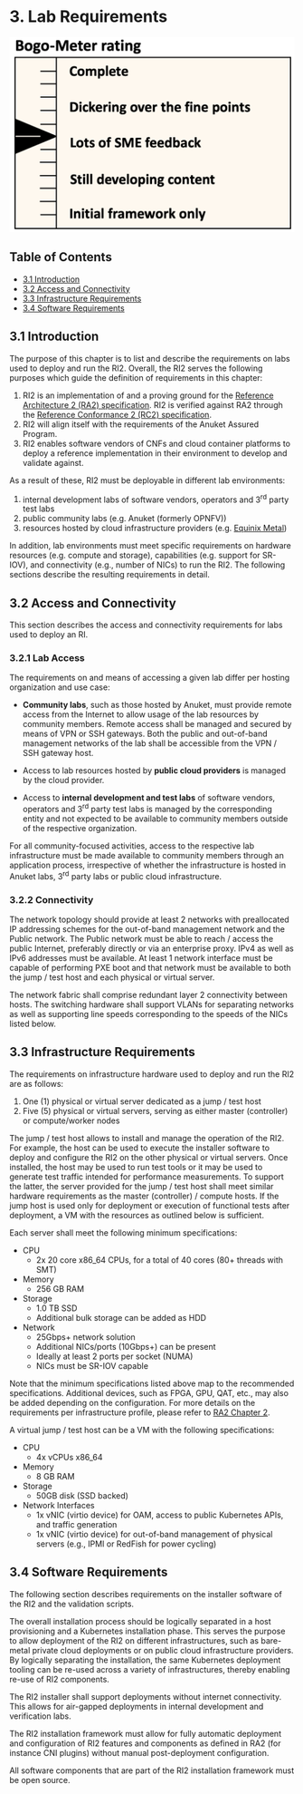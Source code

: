 ﻿# 3. Lab Requirements

![State](../figures/bogo_lsf.png) <!-- width="35" -->

## Table of Contents
* [3.1 Introduction](#3.1)
* [3.2 Access and Connectivity](#3.2)
* [3.3 Infrastructure Requirements](#3.3)
* [3.4 Software Requirements](#3.4)



<a name="3.1"></a>
## 3.1 Introduction

The purpose of this chapter is to list and describe the requirements on labs used to deploy and run the RI2. Overall, the RI2 serves the following purposes which guide the definition of requirements in this chapter:

1. RI2 is an implementation of and a proving ground for the [Reference Architecture 2 (RA2) specification](../../../ref_arch/kubernetes). RI2 is verified against RA2 through the [Reference Conformance 2 (RC2) specification](../../../ref_cert/RC2).
1. RI2 will align itself with the requirements of the Anuket Assured Program.
1. RI2 enables software vendors of CNFs and cloud container platforms to deploy a reference implementation in their environment to develop and validate against.

As a result of these, RI2 must be deployable in different lab environments:

1. internal development labs of software vendors, operators and 3<sup>rd</sup> party test labs
1. public community labs (e.g. Anuket (formerly OPNFV))
1. resources hosted by cloud infrastructure providers (e.g. [Equinix Metal](https://metal.equinix.com/))

In addition, lab environments must meet specific requirements on hardware resources (e.g. compute and storage), capabilities (e.g. support for SR-IOV), and connectivity (e.g., number of NICs) to run the RI2. The following sections describe the resulting requirements in detail.



<a name="3.2"></a>
## 3.2 Access and Connectivity

This section describes the access and connectivity requirements for labs used to deploy an RI.


<a name="3.2.1"></a>
### 3.2.1 Lab Access

The requirements on and means of accessing a given lab differ per hosting organization and use case:

* **Community labs**, such as those hosted by Anuket, must provide remote access from the Internet to allow usage of the lab resources by community members. Remote access shall be managed and secured by means of VPN or SSH gateways. Both the public and out-of-band management networks of the lab shall be accessible from the VPN / SSH gateway host.

* Access to lab resources hosted by **public cloud providers** is managed by the cloud provider.

* Access to **internal development and test labs** of software vendors, operators and 3<sup>rd</sup> party test labs is managed by the corresponding entity and not expected to be available to community members outside of the respective organization.

For all community-focused activities, access to the respective lab infrastructure must be made available to community members through an application process, irrespective of whether the infrastructure is hosted in Anuket labs, 3<sup>rd</sup> party labs or public cloud infrastructure.


<a name="3.2.2"></a>
### 3.2.2 Connectivity

The network topology should provide at least 2 networks with preallocated IP addressing schemes for the out-of-band management network and the Public network. The Public network must be able to reach / access the public Internet, preferably directly or via an enterprise proxy. IPv4 as well as IPv6 addresses must be available. At least 1 network interface must be capable of performing PXE boot and that network must be available to both the jump / test host and each physical or virtual server.

The network fabric shall comprise redundant layer 2 connectivity between hosts. The switching hardware shall support VLANs for separating networks as well as supporting line speeds corresponding to the speeds of the NICs listed below.


<a name="3.3"></a>
## 3.3 Infrastructure Requirements

The requirements on infrastructure hardware used to deploy and run the RI2 are as follows:

1. One (1) physical or virtual server dedicated as a jump / test host
1. Five (5) physical or virtual servers, serving as either master (controller) or compute/worker nodes

The jump / test host allows to install and manage the operation of the RI2. For example, the host can be used to execute the installer software to deploy and configure the RI2 on the other physical or virtual servers. Once installed, the host may be used to run test tools or it may be used to generate test traffic intended for performance measurements. To support the latter, the server provided for the jump / test host shall meet similar hardware requirements as the master (controller) / compute hosts. If the jump host is used only for deployment or execution of functional tests after deployment, a VM with the resources as outlined below is sufficient.

Each server shall meet the following minimum specifications:

* CPU
  *  2x 20 core x86_64 CPUs, for a total of 40 cores (80+ threads with SMT)
* Memory
  * 256 GB RAM
* Storage
  * 1.0 TB SSD
  * Additional bulk storage can be added as HDD
* Network
  * 25Gbps+ network solution
  * Additional NICs/ports (10Gbps+) can be present
  * Ideally at least 2 ports per socket (NUMA)
  * NICs must be SR-IOV capable

Note that the minimum specifications listed above map to the recommended specifications. Additional devices, such as FPGA, GPU, QAT, etc., may also be added depending on the configuration. For more details on the requirements per infrastructure profile, please refer to [RA2 Chapter 2](../../../ref_arch/kubernetes/chapters/chapter02.md).

A virtual jump / test host can be a VM with the following specifications:

* CPU
  *  4x vCPUs x86_64
* Memory
  * 8 GB RAM
* Storage
  * 50GB disk (SSD backed)
* Network Interfaces
  * 1x vNIC (virtio device) for OAM, access to public Kubernetes APIs, and traffic generation
  * 1x vNIC (virtio device) for out-of-band management of physical servers (e.g., IPMI or RedFish for power cycling)



<a name="3.4"></a>
## 3.4 Software Requirements

The following section describes requirements on the installer software of the RI2 and the validation scripts.

The overall installation process should be logically separated in a host provisioning and a Kubernetes installation phase. This serves the purpose to allow deployment of the RI2 on different infrastructures, such as bare-metal private cloud deployments or on public cloud infrastructure providers. By logically separating the installation, the same Kubernetes deployment tooling can be re-used across a variety of infrastructures, thereby enabling re-use of RI2 components.

The RI2 installer shall support deployments without internet connectivity. This allows for air-gapped deployments in internal development and verification labs.

The RI2 installation framework must allow for fully automatic deployment and configuration of RI2 features and components as defined in RA2 (for instance CNI plugins) without manual post-deployment configuration.

All software components that are part of the RI2 installation framework must be open source.

